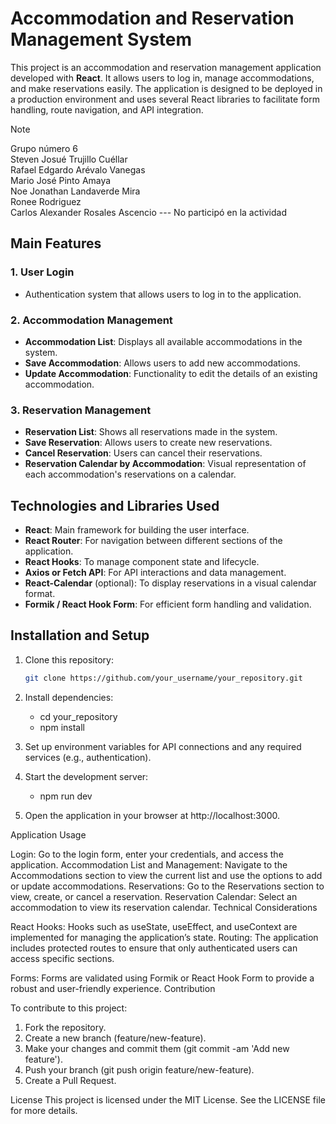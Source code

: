 # Accommodation and Reservation Management System

This project is an accommodation and reservation management application developed with **React**. It allows users to log in, manage accommodations, and make reservations easily. The application is designed to be deployed in a production environment and uses several React libraries to facilitate form handling, route navigation, and API integration.

> [!NOTE]
> Grupo número 6<br/>
> Steven Josué Trujillo Cuéllar <br/>
> Rafael Edgardo Arévalo Vanegas<br/>
> Mario José Pinto Amaya<br/>
> Noe Jonathan Landaverde Mira<br/>
> Ronee Rodriguez<br/>
> Carlos Alexander Rosales Ascencio --- No participó en la actividad

## Main Features

### 1. User Login

- Authentication system that allows users to log in to the application.

### 2. Accommodation Management

- **Accommodation List**: Displays all available accommodations in the system.
- **Save Accommodation**: Allows users to add new accommodations.
- **Update Accommodation**: Functionality to edit the details of an existing accommodation.

### 3. Reservation Management

- **Reservation List**: Shows all reservations made in the system.
- **Save Reservation**: Allows users to create new reservations.
- **Cancel Reservation**: Users can cancel their reservations.
- **Reservation Calendar by Accommodation**: Visual representation of each accommodation's reservations on a calendar.

## Technologies and Libraries Used

- **React**: Main framework for building the user interface.
- **React Router**: For navigation between different sections of the application.
- **React Hooks**: To manage component state and lifecycle.
- **Axios or Fetch API**: For API interactions and data management.
- **React-Calendar** (optional): To display reservations in a visual calendar format.
- **Formik / React Hook Form**: For efficient form handling and validation.

## Installation and Setup

1. Clone this repository:

   ```bash
   git clone https://github.com/your_username/your_repository.git
   ```

2. Install dependencies:
   - cd your_repository
   - npm install
3. Set up environment variables for API connections and any required services (e.g., authentication).

4. Start the development server:
   - npm run dev
5. Open the application in your browser at http://localhost:3000.

Application Usage

Login: Go to the login form, enter your credentials, and access the application.
Accommodation List and Management: Navigate to the Accommodations section to view the current list and use the options to add or update accommodations.
Reservations: Go to the Reservations section to view, create, or cancel a reservation.
Reservation Calendar: Select an accommodation to view its reservation calendar.
Technical Considerations

React Hooks: Hooks such as useState, useEffect, and useContext are implemented for managing the application’s state.
Routing: The application includes protected routes to ensure that only authenticated users can access specific sections.

Forms: Forms are validated using Formik or React Hook Form to provide a robust and user-friendly experience.
Contribution

To contribute to this project:

1. Fork the repository.
2. Create a new branch (feature/new-feature).
3. Make your changes and commit them (git commit -am 'Add new feature').
4. Push your branch (git push origin feature/new-feature).
5. Create a Pull Request.

License
This project is licensed under the MIT License. See the LICENSE file for more details.
